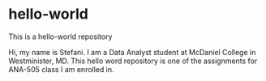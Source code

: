 # **hello-world**
This is a hello-world repository

Hi, my name is Stefani. I am a Data Analyst student at McDaniel College in Westminister, MD. This hello word repository is one of the assignments for ANA-505 class I am enrolled in.
